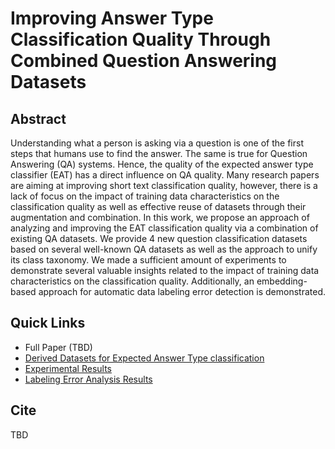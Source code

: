 # Improving Answer Type Classification Quality Through Combined Question Answering Datasets

## Abstract

Understanding what a person is asking via a question is one of the first steps that humans use to find the answer. 
The same is true for Question Answering (QA) systems. 
Hence, the quality of the expected answer type classifier (EAT) has a direct influence on QA quality. 
Many research papers are aiming at improving short text classification quality, however, there is a lack of focus on the impact of training data characteristics on the classification quality as well as effective reuse of datasets through their augmentation and combination.
In this work, we propose an approach of analyzing and improving the EAT classification quality via a combination of existing QA datasets. 
We provide 4 new question classification datasets based on several well-known QA datasets as well as the approach to unify its class taxonomy.
We made a sufficient amount of experiments to demonstrate several valuable insights related to the impact of training data characteristics on the classification quality.
Additionally, an embedding-based approach for automatic data labeling error detection is demonstrated.

## Quick Links

* Full Paper (TBD)
* [Derived Datasets for Expected Answer Type classification](https://github.com/Perevalov/eat_classification_ksem2021/tree/main/data/UnifiedSubclassDBpedia)
* [Experimental Results](https://github.com/Perevalov/eat_classification_ksem2021/tree/main/data/experimental_results)
* [Labeling Error Analysis Results](https://github.com/Perevalov/eat_classification_ksem2021/tree/main/data/error_analysis)

## Cite

TBD
